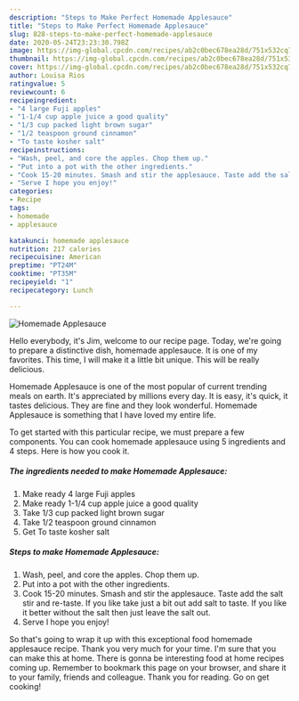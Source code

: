 ```yaml
---
description: "Steps to Make Perfect Homemade Applesauce"
title: "Steps to Make Perfect Homemade Applesauce"
slug: 828-steps-to-make-perfect-homemade-applesauce
date: 2020-05-24T23:23:30.798Z
image: https://img-global.cpcdn.com/recipes/ab2c0bec678ea28d/751x532cq70/homemade-applesauce-recipe-main-photo.jpg
thumbnail: https://img-global.cpcdn.com/recipes/ab2c0bec678ea28d/751x532cq70/homemade-applesauce-recipe-main-photo.jpg
cover: https://img-global.cpcdn.com/recipes/ab2c0bec678ea28d/751x532cq70/homemade-applesauce-recipe-main-photo.jpg
author: Louisa Rios
ratingvalue: 5
reviewcount: 6
recipeingredient:
- "4 large Fuji apples"
- "1-1/4 cup apple juice a good quality"
- "1/3 cup packed light brown sugar"
- "1/2 teaspoon ground cinnamon"
- "To taste kosher salt"
recipeinstructions:
- "Wash, peel, and core the apples. Chop them up."
- "Put into a pot with the other ingredients."
- "Cook 15-20 minutes. Smash and stir the applesauce. Taste add the salt stir and re-taste. If you like take just a bit out add salt to taste. If you like it better without the salt then just leave the salt out."
- "Serve I hope you enjoy!"
categories:
- Recipe
tags:
- homemade
- applesauce

katakunci: homemade applesauce 
nutrition: 217 calories
recipecuisine: American
preptime: "PT24M"
cooktime: "PT35M"
recipeyield: "1"
recipecategory: Lunch

---
```



![Homemade Applesauce](https://img-global.cpcdn.com/recipes/ab2c0bec678ea28d/751x532cq70/homemade-applesauce-recipe-main-photo.jpg)

Hello everybody, it's Jim, welcome to our recipe page. Today, we're going to prepare a distinctive dish, homemade applesauce. It is one of my favorites. This time, I will make it a little bit unique. This will be really delicious.

Homemade Applesauce is one of the most popular of current trending meals on earth. It's appreciated by millions every day. It is easy, it's quick, it tastes delicious. They are fine and they look wonderful. Homemade Applesauce is something that I have loved my entire life.




To get started with this particular recipe, we must prepare a few components. You can cook homemade applesauce using 5 ingredients and 4 steps. Here is how you cook it.

<!--inarticleads1-->

##### The ingredients needed to make Homemade Applesauce:

1. Make ready 4 large Fuji apples
1. Make ready 1-1/4 cup apple juice a good quality
1. Take 1/3 cup packed light brown sugar
1. Take 1/2 teaspoon ground cinnamon
1. Get To taste kosher salt




<!--inarticleads2-->

##### Steps to make Homemade Applesauce:

1. Wash, peel, and core the apples. Chop them up.
1. Put into a pot with the other ingredients.
1. Cook 15-20 minutes. Smash and stir the applesauce. Taste add the salt stir and re-taste. If you like take just a bit out add salt to taste. If you like it better without the salt then just leave the salt out.
1. Serve I hope you enjoy!




So that's going to wrap it up with this exceptional food homemade applesauce recipe. Thank you very much for your time. I'm sure that you can make this at home. There is gonna be interesting food at home recipes coming up. Remember to bookmark this page on your browser, and share it to your family, friends and colleague. Thank you for reading. Go on get cooking!
